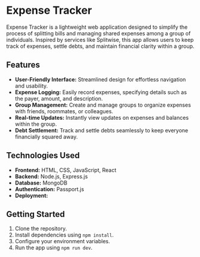 # Expense Tracker

Expense Tracker is a lightweight web application designed to simplify the process of splitting bills and managing shared expenses among a group of individuals. Inspired by services like Splitwise, this app allows users to keep track of expenses, settle debts, and maintain financial clarity within a group.

## Features

- **User-Friendly Interface:** Streamlined design for effortless navigation and usability.
- **Expense Logging:** Easily record expenses, specifying details such as the payer, amount, and description.
- **Group Management:** Create and manage groups to organize expenses with friends, roommates, or colleagues.
- **Real-time Updates:** Instantly view updates on expenses and balances within the group.
- **Debt Settlement:** Track and settle debts seamlessly to keep everyone financially squared away.

## Technologies Used

- **Frontend:** HTML, CSS, JavaScript, React
- **Backend:** Node.js, Express.js
- **Database:** MongoDB
- **Authentication:** Passport.js
- **Deployment:**

## Getting Started

1. Clone the repository.
2. Install dependencies using `npm install`.
3. Configure your environment variables.
4. Run the app using `npm run dev`.

